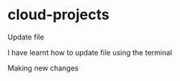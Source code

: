# cloud-projects
Update file 

I have learnt how to update file using the terminal

Making new changes
